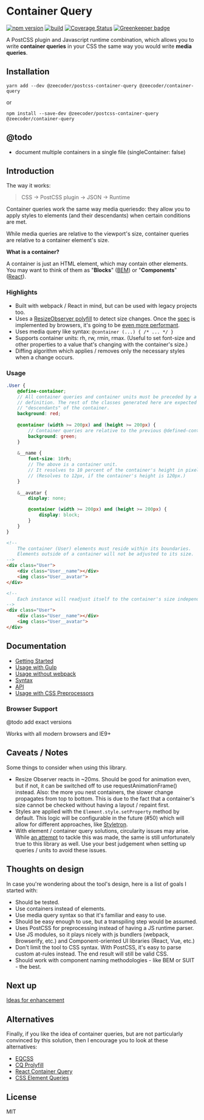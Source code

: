 # Container Query

[![npm version](https://badge.fury.io/js/%40zeecoder%2Fcontainer-query.svg)](https://npmjs.com/package/@zeecoder/container-query)
[![build](https://travis-ci.org/ZeeCoder/container-query.svg?branch=master)](https://travis-ci.org/ZeeCoder/container-query)
[![Coverage Status](https://coveralls.io/repos/github/ZeeCoder/container-query/badge.svg?branch=master)](https://coveralls.io/github/ZeeCoder/container-query?branch=master)
[![Greenkeeper badge](https://badges.greenkeeper.io/ZeeCoder/container-query.svg)](https://greenkeeper.io/)

A PostCSS plugin and Javascript runtime combination, which allows you to write
**container queries** in your CSS the same way you would write **media queries**.

## Installation

`yarn add --dev @zeecoder/postcss-container-query @zeecoder/container-query`

or

`npm install --save-dev @zeecoder/postcss-container-query @zeecoder/container-query`

## @todo
- document multiple containers in a single file (singleContainer: false)

## Introduction

The way it works:

> CSS → PostCSS plugin → JSON → Runtime

Container queries work the same way media queriesdo: they allow you to apply
styles to elements (and their descendants) when certain conditions are met.

While media queries are relative to the viewport's size, container queries are
relative to a container element's size.

**What is a container?**

A container is just an HTML element, which may contain other elements.
You may want to think of them as "**Blocks**" ([BEM](http://getbem.com/naming/))
or "**Components**" ([React](https://facebook.github.io/react/docs/components-and-props.html)).

### Highlights

- Built with webpack / React in mind, but can be used with legacy projects too.
- Uses a [ResizeObserver polyfill](https://github.com/que-etc/resize-observer-polyfill)
to detect size changes. Once the [spec](https://wicg.github.io/ResizeObserver/)
is implemented by browsers, it's going to be [even more performant](https://developers.google.com/web/updates/2016/10/resizeobserver#out_now).
- Uses media query like syntax: `@container (...) { /* ... */ }`
- Supports container units: rh, rw, rmin, rmax. (Useful to set font-size
and other properties to a value that's changing with the container's size.)
- Diffing algorithm which applies / removes only the necessary styles when a
change occurs.

### Usage

```scss
.User {
    @define-container;
    // All container queries and container units must be preceded by a container
    // definition. The rest of the classes generated here are expected to be
    // "descendants" of the container.
    background: red;
    
    @container (width >= 200px) and (height >= 200px) {
        // Container queries are relative to the previous @defined-container.
        background: green;
    }
    
    &__name {
        font-size: 10rh;
        // The above is a container unit.
        // It resolves to 10 percent of the container's height in pixels.
        // (Resolves to 12px, if the container's height is 120px.)
    }
    
    &__avatar {
        display: none;

        @container (width >= 200px) and (height >= 200px) {
            display: block;
        }
    }
}
```

```html
<!--
    The container (User) elements must reside within its boundaries.
    Elements outside of a container will not be adjusted to its size.
-->
<div class="User">
    <div class="User__name"></div>
    <img class="User__avatar">
</div>

<!--
    Each instance will readjust itself to the container's size independently.
-->
<div class="User">
    <div class="User__name"></div>
    <img class="User__avatar">
</div>
```

## Documentation

- [Getting Started](docs/getting-started.md)
- [Usage with Gulp](docs/gulp.md)
- [Usage without webpack](docs/without-webpack.md)
- [Syntax](docs/syntax.md)
- [API](docs/api.md)
- [Usage with CSS Preprocessors](docs/css-preprocessors.md)

### Browser Support

@todo add exact versions

Works with all modern browsers and IE9+

## Caveats / Notes

Some things to consider when using this library.

- Resize Observer reacts in ~20ms. Should be good for animation even, but if not,
it can be switched off to use requestAnimationFrame() instead. Also: the more
you nest containers, the slower change propagates from top to bottom. This is
due to the fact that a container's size cannot be checked without having a
layout / repaint first.
- Styles are applied with the `Element.style.setProperty` method by default.
This logic will be configurable in the future (#50) which will allow for
different approaches, like  [Styletron](https://github.com/rtsao/styletron).
- With element / container query solutions, circularity issues may arise. While
[an attempt](https://github.com/ZeeCoder/container-query/issues/20) to tackle
this was made, the same is still unfortunately true to this library as well.
Use your best judgement when setting up queries / units to avoid these issues.

## Thoughts on design

In case you're wondering about the tool's design, here is a list of goals I
started with:

- Should be tested.
- Use containers instead of elements.
- Use media query syntax so that it's familiar and easy to use.
- Should be easy enough to use, but a transpiling step would be assumed.
- Uses PostCSS for preprocessing instead of having a JS runtime parser.
- Use JS modules, so it plays nicely with js bundlers (webpack, Browserify,
etc.) and Component-oriented UI libraries (React, Vue, etc.)
- Don't limit the tool to CSS syntax. With PostCSS, it's easy to parse custom
at-rules instead. The end result will still be valid CSS.
- Should work with component naming methodologies - like BEM or SUIT - the best.

## Next up

[Ideas for enhancement](https://goo.gl/7XtjDe)

## Alternatives

Finally, if you like the idea of container queries, but are not particularly
convinced by this solution, then I encourage you to look at these alternatives:

- [EQCSS](https://github.com/eqcss/eqcss)
- [CQ Prolyfill](https://github.com/ausi/cq-prolyfill)
- [React Container Query](https://github.com/d6u/react-container-query)
- [CSS Element Queries](https://github.com/marcj/css-element-queries)

## License

MIT
